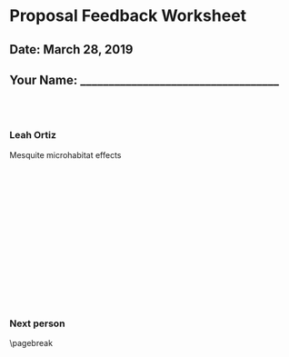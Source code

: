 # Proposal Feedback Worksheet
## Date: March 28, 2019

## Your Name: ___________________________________

<br>
<br>

### Leah Ortiz
Mesquite microhabitat effects
<br>
<br>
<br>
<br>
<br>
<br>
<br>
<br>
<br>
<br>
<br>
<br>
<br>
<br>
<br>
<br>
### Next person

\pagebreak